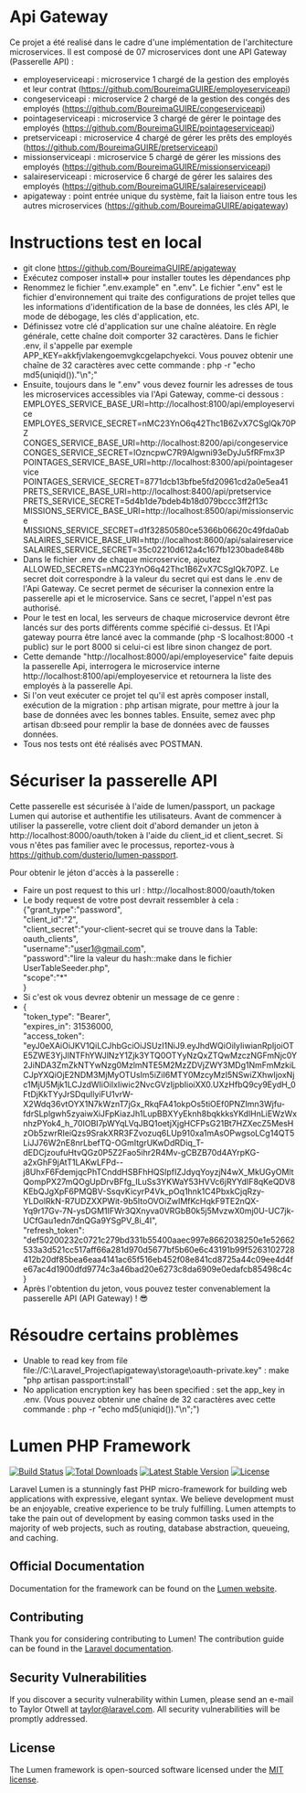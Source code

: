 # Api Gateway
Ce projet a été realisé dans le cadre d'une implémentation de l'architecture microservices.
Il est composé de 07 microservices dont une API Gateway (Passerelle API) :
- employeserviceapi : microservice 1 chargé de la gestion des employés et leur contrat (https://github.com/BoureimaGUIRE/employeserviceapi)
- congeserviceapi : microservice 2 chargé de la gestion des congés des employés (https://github.com/BoureimaGUIRE/congeserviceapi)
- pointageserviceapi : microservice 3 chargé de gérer le pointage des employés (https://github.com/BoureimaGUIRE/pointageserviceapi)
- pretserviceapi : microservice 4 chargé de gérer les prêts des employés (https://github.com/BoureimaGUIRE/pretserviceapi)
- missionserviceapi : microservice 5 chargé de gérer les missions des employés (https://github.com/BoureimaGUIRE/missionserviceapi)
- salaireserviceapi : microservice 6 chargé de gérer les salaires des employés (https://github.com/BoureimaGUIRE/salaireserviceapi)
- apigateway : point entrée unique du système, fait la liaison entre tous les autres microservices (https://github.com/BoureimaGUIRE/apigateway)

# Instructions test en local
- git clone https://github.com/BoureimaGUIRE/apigateway
- Exécutez composer install=> pour installer toutes les dépendances php
- Renommez le fichier ".env.example" en ".env". Le fichier ".env" est le fichier d'environnement qui traite des configurations de projet telles que les informations d'identification de la base de données, les clés API, le mode de débogage, les clés d'application, etc.
- Définissez votre clé d'application sur une chaîne aléatoire. En règle générale, cette chaîne doit comporter 32 caractères. Dans le fichier .env, il s'appelle par exemple APP_KEY=akkfjvlakengoemvgkcgelapchyekci. Vous pouvez obtenir une chaîne de 32 caractères avec cette commande : php -r "echo md5(uniqid()).\"\n\";"
- Ensuite, toujours dans le ".env" vous devez fournir les adresses de tous les microservices accessibles via l'Api Gateway, comme-ci dessous :   
EMPLOYES_SERVICE_BASE_URI=http://localhost:8100/api/employeservice  
EMPLOYES_SERVICE_SECRET=nMC23YnO6q42Thc1B6ZvX7CSgIQk70PZ  
CONGES_SERVICE_BASE_URI=http://localhost:8200/api/congeservice  
CONGES_SERVICE_SECRET=lOzncpwC7R9Algwni93eDyJu5fRFmx3P  
POINTAGES_SERVICE_BASE_URI=http://localhost:8300/api/pointageservice  
POINTAGES_SERVICE_SECRET=8771dcb13bfbe5fd20961cd2a0e5ea41  
PRETS_SERVICE_BASE_URI=http://localhost:8400/api/pretservice  
PRETS_SERVICE_SECRET=5d4b1de7bdeb4b18d079bccc3ff2f13c  
MISSIONS_SERVICE_BASE_URI=http://localhost:8500/api/missionservice  
MISSIONS_SERVICE_SECRET=d1f32850580ce5366b06620c49fda0ab  
SALAIRES_SERVICE_BASE_URI=http://localhost:8600/api/salaireservice  
SALAIRES_SERVICE_SECRET=35c02210d612a4c167fb1230bade848b  
- Dans le fichier .env de chaque microservice, ajoutez ALLOWED_SECRETS=nMC23YnO6q42Thc1B6ZvX7CSgIQk70PZ. Le secret doit correspondre à la valeur du secret qui est dans le .env de l'Api Gateway. Ce secret permet de sécuriser la connexion entre la passerelle api et le microservice. Sans ce secret, l'appel n'est pas authorisé.
- Pour le test en local, les serveurs de chaque microservice devront être lancés sur des ports différents comme spécifié ci-dessus. Et l'Api gateway pourra être lancé avec la commande (php -S localhost:8000 -t public) sur le port 8000 si celui-ci est libre sinon changez de port.
- Cette demande "http://localhost:8000/api/employeservice" faite depuis la passerelle Api, interrogera le microservice interne http://localhost:8100/api/employeservice et retournera la liste des employés à la passerelle Api.
- Si l'on veut exécuter ce projet tel qu'il est après composer install, exécution de la migration : php artisan migrate, pour mettre à jour la base de données avec les bonnes tables. Ensuite, semez avec php artisan db:seed pour remplir la base de données avec de fausses données.
- Tous nos tests ont été réalisés avec POSTMAN.

# Sécuriser la passerelle API
Cette passerelle est sécurisée à l'aide de lumen/passport, un package Lumen qui autorise et authentifie les utilisateurs. Avant de commencer à utiliser la passerelle, votre client doit d'abord demander un jeton à http://localhost:8000/oauth/token à l'aide du client_id et client_secret. Si vous n'êtes pas familier avec le processus, reportez-vous à https://github.com/dusterio/lumen-passport.  
  
Pour obtenir le jéton d'accès à la passerelle :
- Faire un post request to this url : http://localhost:8000/oauth/token
- Le body request de votre post devrait ressembler à cela :  
{"grant_type":"password",  
 "client_id":"2",   
 "client_secret":"your-client-secret qui se trouve dans la Table: oauth_clients",   
 "username":"user1@gmail.com",   
 "password":"lire la valeur du hash::make dans le fichier UserTableSeeder.php",   
 "scope":"*"  
 }  
- Si c'est ok vous devrez obtenir un message de ce genre :   
- {  
    "token_type": "Bearer",  
    "expires_in": 31536000,  
    "access_token":                       "eyJ0eXAiOiJKV1QiLCJhbGciOiJSUzI1NiJ9.eyJhdWQiOiIyIiwianRpIjoiOTE5ZWE3YjJlNTFhYWJlNzY1Zjk3YTQ0OTYyNzQxZTQwMzczNGFmNjc0Y2JiNDA3ZmZkNTYwNzg0MzlmNTE5M2MzZDVjZWY3MDg1NmFmMzkiLCJpYXQiOjE2NDM3MjMyOTUsIm5iZiI6MTY0MzcyMzI5NSwiZXhwIjoxNjc1MjU5Mjk1LCJzdWIiOiIxIiwic2NvcGVzIjpbIioiXX0.UXzHfbQ9cy9EydH_0FtDjKkTYyJrSDquIlyiFU1vrW-X2Wdq36vtOYX1N7kWznT7jGx_RkqFA41okpOs5tiOEf0PNZImn3Wjfu-fdrSLplgwh5zyaiwXiJFpKiazJh1LupBBXYyEknh8bqkkksYKdlHnLiEWzWxnhzPYok4_h_70IOBI7pWYqLVqJBQ1oetjXjgHCFPsG21Bt7HZXecZ5MesHzOb5zwrRIeiQzs9SrakXRR3FZvozuq6LUp910xa1mAsOPwgsoLCg14QT5LiJJ76W2nE8nrLbefTQ-OGmItgrUKwDdRDiq_T-dEDCjzoufuHtvQGz0P5Z2Fao5ihr2R4Mv-gCBZB70d4AYrpKG-a2xGhF9jAtT1LAKwLFPd--j8UhxF6FdemjqcPhTCnddHSBFhHQSlpfIZJdyqYoyzjN4wX_MkUGyOMltQompPX27mQOgUpDrvBFfg_ILuSs3YKWaY53HVVc6jRYYdIF8qKeQDV8KEbQJgXpF6PMQBV-SsqvKicyrP4Vk_pOq1hnk1C4PbxkCjqRzy-YLDolRkN-R7UDZXXPWit-9b5ItoOVOiZwIMfKcHqkF9TE2nQX-Yq9r17Gv-7N-ysDGM1IFWr3QXnyva0VRGbB0k5j5MvzwX0mj0U-UC7jk-UCfGau1edn7dnQGa9YSgPV_8i_4I",  
    "refresh_token":   "def50200232c0721c279bd331b55400aaec997e8662038250e1e52662533a3d521cc517aff66a281d970d5677bf5b60e6c43191b99f5263102728412b20df85bea6eaa4141ac65f516eb452f08e841cd8725a44c09ee4d4fe67ac4d1900dfd9774c3a46bad20e6273c8da6909e0edafcb85498c4c  
  }  
- Après l'obtention du jeton, vous pouvez tester convenablement la passerelle API (API Gateway) ! 😎

# Résoudre certains problèmes 
- Unable to read key from file file://C:\\Laravel_Project\\apigateway\\storage\\oauth-private.key" : make "php artisan passport:install"
- No application encryption key has been specified : set the app_key in .env. (Vous pouvez obtenir une chaîne de 32 caractères avec cette commande : php -r "echo md5(uniqid()).\"\n\";")

# Lumen PHP Framework

[![Build Status](https://travis-ci.org/laravel/lumen-framework.svg)](https://travis-ci.org/laravel/lumen-framework)
[![Total Downloads](https://img.shields.io/packagist/dt/laravel/framework)](https://packagist.org/packages/laravel/lumen-framework)
[![Latest Stable Version](https://img.shields.io/packagist/v/laravel/framework)](https://packagist.org/packages/laravel/lumen-framework)
[![License](https://img.shields.io/packagist/l/laravel/framework)](https://packagist.org/packages/laravel/lumen-framework)

Laravel Lumen is a stunningly fast PHP micro-framework for building web applications with expressive, elegant syntax. We believe development must be an enjoyable, creative experience to be truly fulfilling. Lumen attempts to take the pain out of development by easing common tasks used in the majority of web projects, such as routing, database abstraction, queueing, and caching.

## Official Documentation

Documentation for the framework can be found on the [Lumen website](https://lumen.laravel.com/docs).

## Contributing

Thank you for considering contributing to Lumen! The contribution guide can be found in the [Laravel documentation](https://laravel.com/docs/contributions).

## Security Vulnerabilities

If you discover a security vulnerability within Lumen, please send an e-mail to Taylor Otwell at taylor@laravel.com. All security vulnerabilities will be promptly addressed.

## License

The Lumen framework is open-sourced software licensed under the [MIT license](https://opensource.org/licenses/MIT).
